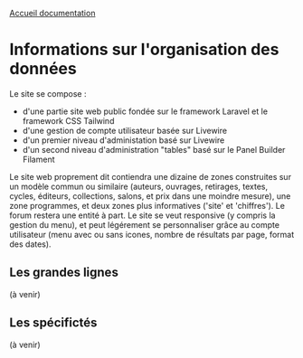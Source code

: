 [Accueil documentation](welcome.md)

# Informations sur l'organisation des données

Le site se compose :
 - d'une partie site web public fondée sur le framework Laravel et le framework CSS Tailwind
 - d'une gestion de compte utilisateur basée sur Livewire
 - d'un premier niveau d'administation basé sur Livewire
 - d'un second niveau d'administration "tables" basé sur le Panel Builder Filament

 Le site web proprement dit contiendra une dizaine de zones construites sur un modèle commun ou similaire (auteurs, ouvrages, retirages, textes, cycles, éditeurs, collections, salons, et prix dans une moindre mesure), une zone programmes, et deux zones plus informatives ('site' et 'chiffres'). Le forum restera une entité à part. Le site se veut responsive (y compris la gestion du menu), et peut légérement se personnaliser grâce au compte utilisateur (menu avec ou sans icones, nombre de résultats par page, format des dates).

## Les grandes lignes

(à venir)

## Les spécifictés

(à venir)

